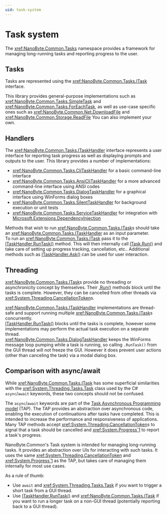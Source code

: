 ```yaml
---
uid: task-system
---
```


# Task system

The <xref:NanoByte.Common.Tasks> namespace provides a framework for managing long-running tasks and reporting progress to the user.

## Tasks

Tasks are represented using the <xref:NanoByte.Common.Tasks.ITask> interface.

This library provides general-purpose implementations such as <xref:NanoByte.Common.Tasks.SimpleTask> and <xref:NanoByte.Common.Tasks.ForEachTask>, as well as use-case specific ones such as <xref:NanoByte.Common.Net.DownloadFile> and <xref:NanoByte.Common.Storage.ReadFile> You can also implement your own.

## Handlers

The <xref:NanoByte.Common.Tasks.ITaskHandler> interface represents a user interface for reporting task progress as well as displaying prompts and outputs to the user. This library provides a number of implementations:

- <xref:NanoByte.Common.Tasks.CliTaskHandler> for a basic command-line interface
- <xref:NanoByte.Common.Tasks.AnsiCliTaskHandler> for a more advanced command-line interface using ANSI codes
- <xref:NanoByte.Common.Tasks.DialogTaskHandler> for a graphical interface using WinForms dialog boxes
- <xref:NanoByte.Common.Tasks.SilentTaskHandler> for background execution or unit tests
- <xref:NanoByte.Common.Tasks.ServiceTaskHandler> for integration with [Microsoft.Extensions.DependencyInjection](https://docs.microsoft.com/en-us/dotnet/core/extensions/dependency-injection)

Methods that wish to run <xref:NanoByte.Common.Tasks.ITask>s should take an <xref:NanoByte.Common.Tasks.ITaskHandler> as an input parameter.  
To run an <xref:NanoByte.Common.Tasks.ITask> pass it to the [ITaskHandler.RunTask()](xref:NanoByte.Common.Tasks.ITaskHandler#NanoByte_Common_Tasks_ITaskHandler_RunTask_NanoByte_Common_Tasks_ITask_) method. This will then internally call [ITask.Run()](xref:NanoByte.Common.Tasks.ITask#NanoByte_Common_Tasks_ITask_Run_System_Threading_CancellationToken_NanoByte_Common_Net_ICredentialProvider_System_IProgress_NanoByte_Common_Tasks_TaskSnapshot__) and take care of setting up progress tracking, cancellation, etc.. Additional methods such as [ITaskHandler.Ask()](xref:NanoByte.Common.Tasks.ITaskHandler#NanoByte_Common_Tasks_ITaskHandler_Ask_System_String_System_Nullable_System_Boolean__System_String_) can be used for user interaction.

## Threading

<xref:NanoByte.Common.Tasks.ITask>s provide no threading or asynchronicity concept by themselves. Their [.Run()](xref:NanoByte.Common.Tasks.ITask#NanoByte_Common_Tasks_ITask_Run_System_Threading_CancellationToken_NanoByte_Common_Net_ICredentialProvider_System_IProgress_NanoByte_Common_Tasks_TaskSnapshot__) methods block until the tasks is complete. However, they can be cancelled from other threads via <xref:System.Threading.CancellationToken>s.

<xref:NanoByte.Common.Tasks.ITaskHandler> implementations are thread-safe and support running multiple <xref:NanoByte.Common.Tasks.ITask>s concurrently.  
[ITaskHandler.RunTask()](xref:NanoByte.Common.Tasks.ITaskHandler#NanoByte_Common_Tasks_ITaskHandler_RunTask_NanoByte_Common_Tasks_ITask_) blocks until the tasks is complete, however some implementations may perform the actual task execution on a separate thread.  
<xref:NanoByte.Common.Tasks.DialogTaskHandler> keeps the WinForms message loop pumping while a task is running, so calling `.RunTask()` from the GUI thread will not freeze the GUI. However it does prevent user actions (other than canceling the task) via a modal dialog box.

## Comparison with async/await

While <xref:NanoByte.Common.Tasks.ITask> has some superficial similarities with the <xref:System.Threading.Tasks.Task> class used by the C# `async`/`await` keywords, these two concepts should not be confused.

The `async`/`await` keywords are part of the [Task Asynchronous Programming model](https://docs.microsoft.com/en-us/dotnet/csharp/programming-guide/concepts/async/task-asynchronous-programming-model) (TAP). The TAP provides an abstraction over asynchronous code, enabling the execution of continuations after tasks have completed. This is intended to increase the performance and responsiveness of applications. Many TAP methods accept <xref:System.Threading.CancellationToken>s to signal that a task should be cancelled and <xref:System.Progress`1> to report a task's progress.

NanoByte.Common's Task system is intended for managing long-running tasks. It provides an abstraction over UIs for interacting with such tasks. It uses the same <xref:System.Threading.CancellationToken> and <xref:System.Progress`1> as the TAP, but takes care of managing them internally for most use cases.

As a rule of thumb:

- Use `await` and <xref:System.Threading.Tasks.Task> if you want to trigger a short task from a GUI thread.
- Use [ITaskHandler.RunTask()](xref:NanoByte.Common.Tasks.ITaskHandler#NanoByte_Common_Tasks_ITaskHandler_RunTask_NanoByte_Common_Tasks_ITask_) and <xref:NanoByte.Common.Tasks.ITask> if you want to run a longer task on a non-GUI thread (potentially reporting back to a GUI thread).
